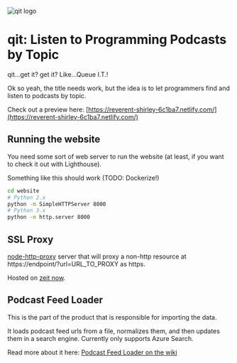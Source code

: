 ![qit logo](https://github.com/codingblocks/podcast-app/blob/master/website/images/icons/icon-256x256.png)

# qit: Listen to Programming Podcasts by Topic
qit...get it? get it? Like...Queue I.T.!

Ok so yeah, the title needs work, but the idea is to let programmers find and listen to podcasts by topic.

Check out a preview here: [https://reverent-shirley-6c1ba7.netlify.com/](https://reverent-shirley-6c1ba7.netlify.com/)

## Running the website

You need some sort of web server to run the website (at least, if you want to check it out with Lighthouse).

Something like this should work (TODO: Dockerize!)

```bash
cd website
# Python 2.x
python -m SimpleHTTPServer 8000
# Python 3.x
python -m http.server 8000
```

## SSL Proxy

[node-http-proxy](https://github.com/nodejitsu/node-http-proxy) server that will proxy a non-http resource at
https://endpoint/?url=URL_TO_PROXY as https.

Hosted on [zeit now](https://zeit.co/now).

## Podcast Feed Loader

This is the part of the product that is responsible for importing the data.

It loads podcast feed urls from a file, normalizes them, and then updates them in a search engine. Currently only supports Azure Search.

Read more about it here: [Podcast Feed Loader on the wiki](https://github.com/codingblocks/podcast-app/wiki/Podcast-Feed-Loader)
